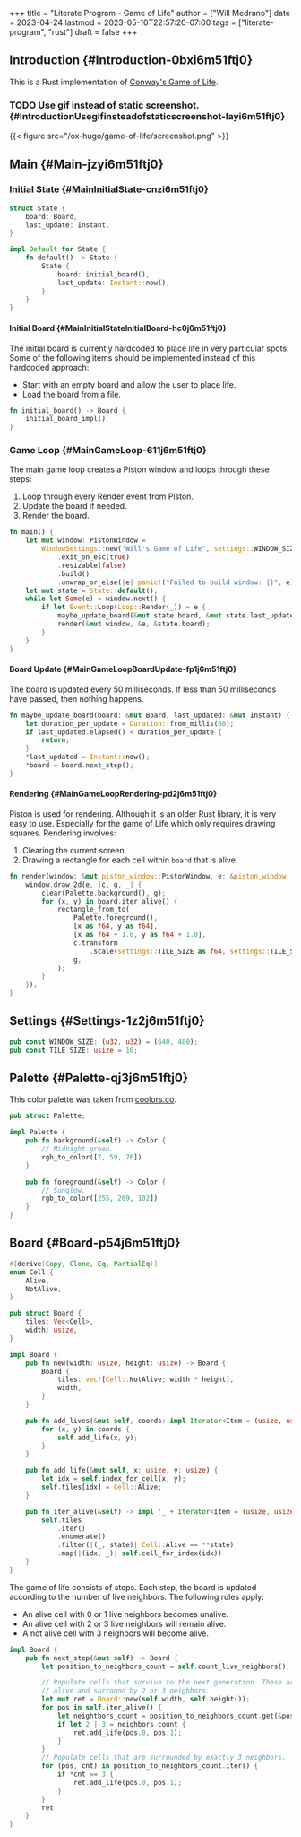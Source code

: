 +++
title = "Literate Program - Game of Life"
author = ["Will Medrano"]
date = 2023-04-24
lastmod = 2023-05-10T22:57:20-07:00
tags = ["literate-program", "rust"]
draft = false
+++

## Introduction {#Introduction-0bxi6m51ftj0}

This is a Rust implementation of [Conway's Game of Life](https://en.wikipedia.org/wiki/Conway%27s_Game_of_Life).


### <span class="org-todo todo TODO">TODO</span> Use gif instead of static screenshot. {#IntroductionUsegifinsteadofstaticscreenshot-layi6m51ftj0}

{{< figure src="/ox-hugo/game-of-life/screenshot.png" >}}


## Main {#Main-jzyi6m51ftj0}


### Initial State {#MainInitialState-cnzi6m51ftj0}

```rust
struct State {
    board: Board,
    last_update: Instant,
}

impl Default for State {
    fn default() -> State {
        State {
            board: initial_board(),
            last_update: Instant::now(),
        }
    }
}
```


#### Initial Board {#MainInitialStateInitialBoard-hc0j6m51ftj0}

The initial board is currently hardcoded to place life in very particular
spots. Some of the following items should be implemented instead of this
hardcoded approach:

-   Start with an empty board and allow the user to place life.
-   Load the board from a file.

<!--listend-->

```rust
fn initial_board() -> Board {
    initial_board_impl()
}
```


### Game Loop {#MainGameLoop-611j6m51ftj0}

The main game loop creates a Piston window and loops through these steps:

1.  Loop through every Render event from Piston.
2.  Update the board if needed.
3.  Render the board.

<!--listend-->

```rust
fn main() {
    let mut window: PistonWindow =
        WindowSettings::new("Will's Game of Life", settings::WINDOW_SIZE)
            .exit_on_esc(true)
            .resizable(false)
            .build()
            .unwrap_or_else(|e| panic!("Failed to build window: {}", e));
    let mut state = State::default();
    while let Some(e) = window.next() {
        if let Event::Loop(Loop::Render(_)) = e {
            maybe_update_board(&mut state.board, &mut state.last_update);
            render(&mut window, &e, &state.board);
        }
    }
}
```


#### Board Update {#MainGameLoopBoardUpdate-fp1j6m51ftj0}

The board is updated every 50 milliseconds. If less than 50 milliseconds have
passed, then nothing happens.

```rust
fn maybe_update_board(board: &mut Board, last_updated: &mut Instant) {
    let duration_per_update = Duration::from_millis(50);
    if last_updated.elapsed() < duration_per_update {
        return;
    }
    *last_updated = Instant::now();
    *board = board.next_step();
}
```


#### Rendering {#MainGameLoopRendering-pd2j6m51ftj0}

Piston is used for rendering. Although it is an older Rust library, it is very
easy to use. Especially for the game of Life which only requires drawing
squares. Rendering involves:

1.  Clearing the current screen.
2.  Drawing a rectangle for each cell within `board` that is alive.

<!--listend-->

```rust
fn render(window: &mut piston_window::PistonWindow, e: &piston_window::Event, board: &Board) {
    window.draw_2d(e, |c, g, _| {
        clear(Palette.background(), g);
        for (x, y) in board.iter_alive() {
            rectangle_from_to(
                Palette.foreground(),
                [x as f64, y as f64],
                [x as f64 + 1.0, y as f64 + 1.0],
                c.transform
                    .scale(settings::TILE_SIZE as f64, settings::TILE_SIZE as f64),
                g,
            );
        }
    });
}
```


## Settings {#Settings-1z2j6m51ftj0}

```rust
pub const WINDOW_SIZE: (u32, u32) = (640, 480);
pub const TILE_SIZE: usize = 10;
```


## Palette {#Palette-qj3j6m51ftj0}

This color palette was taken from [coolors.co](https://coolors.co/palette/ef476f-ffd166-06d6a0-118ab2-073b4c).

```rust
pub struct Palette;

impl Palette {
    pub fn background(&self) -> Color {
        // Midnight green.
        rgb_to_color([7, 59, 76])
    }

    pub fn foreground(&self) -> Color {
        // Sunglow.
        rgb_to_color([255, 209, 102])
    }
}
```


## Board {#Board-p54j6m51ftj0}

```rust
#[derive(Copy, Clone, Eq, PartialEq)]
enum Cell {
    Alive,
    NotAlive,
}

pub struct Board {
    tiles: Vec<Cell>,
    width: usize,
}

impl Board {
    pub fn new(width: usize, height: usize) -> Board {
        Board {
            tiles: vec![Cell::NotAlive; width * height],
            width,
        }
    }

    pub fn add_lives(&mut self, coords: impl Iterator<Item = (usize, usize)>) {
        for (x, y) in coords {
            self.add_life(x, y);
        }
    }

    pub fn add_life(&mut self, x: usize, y: usize) {
        let idx = self.index_for_cell(x, y);
        self.tiles[idx] = Cell::Alive;
    }

    pub fn iter_alive(&self) -> impl '_ + Iterator<Item = (usize, usize)> {
        self.tiles
            .iter()
            .enumerate()
            .filter(|(_, state)| Cell::Alive == **state)
            .map(|(idx, _)| self.cell_for_index(idx))
    }
}
```

The game of life consists of steps. Each step, the board is updated according to
the number of live neighbors. The following rules apply:

-   An alive cell with 0 or 1 live neighbors becomes unalive.
-   An alive cell with 2 or 3 live neighbors will remain alive.
-   A not alive cell with 3 neighbors will become alive.

<!--listend-->

```rust
impl Board {
    pub fn next_step(&mut self) -> Board {
        let position_to_neighbors_count = self.count_live_neighbors();

        // Populate cells that survive to the next generation. These are cells that are currently
        // alive and surround by 2 or 3 neighbors.
        let mut ret = Board::new(self.width, self.height());
        for pos in self.iter_alive() {
            let neightbors_count = position_to_neighbors_count.get(&pos).copied().unwrap_or(0);
            if let 2 | 3 = neighbors_count {
                ret.add_life(pos.0, pos.1);
            }
        }
        // Populate cells that are surrounded by exactly 3 neighbors.
        for (pos, cnt) in position_to_neighbors_count.iter() {
            if *cnt == 3 {
                ret.add_life(pos.0, pos.1);
            }
        }
        ret
    }
}
```

